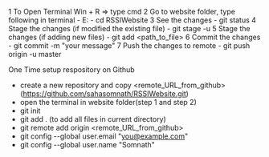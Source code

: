 1 To Open Terminal
	Win + R => type cmd
2 Go to website folder, type following in terminal
	- E: 
	- cd RSSIWebsite
3 See the changes
	- git status
4 Stage the changes (if modified the existing file)
	- git stage -u
5 Stage the changes (if adding new files)
	- git add <path_to_file>
6 Commit the changes
	- git commit -m "your message"
7 Push the changes to remote
	- git push origin -u master

One Time setup respository on Github
 - create a new repository and copy <remote_URL_from_github> (https://github.com/sahasomnath/RSSIWebsite.git)
 - open the terminal in website folder(step 1 and step 2)
 - git init
 - git add . (to add all files in current directory)
 - git remote add origin <remote_URL_from_github>
 - git config --global user.email "you@example.com"
 - git config --global user.name "Somnath"